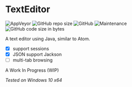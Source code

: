 # TextEditor
![AppVeyor](https://img.shields.io/appveyor/build/TerabyteTB/KoffeeKup)
![GitHub repo size](https://img.shields.io/github/repo-size/TerabyteTB/TextEditor)
![GitHub](https://img.shields.io/github/license/TerabyteTB/TextEditor)
![Maintenance](https://img.shields.io/maintenance/yes/2021)
![GitHub code size in bytes](https://img.shields.io/github/languages/code-size/TerabyteTB/TextEditor)

A text editor using Java, similar to Atom.

- [x]  support sessions
- [x]  JSON support Jackson
- [ ]  multi-tab browsing

A Work In Progress (WIP)

*Tested on Windows 10 x64*
 
